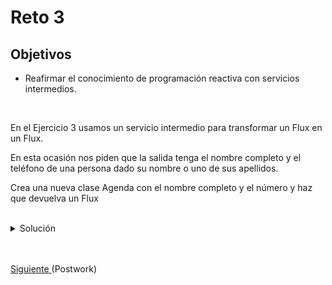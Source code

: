 # Reto 3

## Objetivos

* Reafirmar el conocimiento de programación reactiva con servicios intermedios.

<br/>

En el Ejercicio 3 usamos un servicio intermedio para transformar un Flux<PersonaEntity> en un Flux<String>.

En esta ocasión nos piden que la salida tenga el nombre completo y el teléfono de una persona dado su nombre o uno de sus apellidos.

Crea una nueva clase Agenda con el nombre completo y el número y haz que devuelva un Flux<Agenda>

<br/>

<details>
  <summary>Solución</summary>

   1. Crea la calse Agenda
   
      <img src="img/figura01.png" alt="Clase Agenda"/>

      ```java
      @Data
      @RequiredArgsConstructor
      public class Agenda {
         private final String nombreCompleto;
         private final String telefono;
      }
      ```
   
   2. Agrga el siguiente caso de prueba
   
      <img src="img/figura02.png" alt="Prueba"/>

      ```java
      @Test
      @DisplayName("Reto 3")
      void reto3() {
         E3Controller controller = new E3Controller();

         controller.buscarPorNombre(NOMBRE_QUERY)
            .subscribe(a -> {
               assertThat(a.getNombreCompleto()).isEqualTo(NOMBRE_COMPLETO);
               assertThat(a.getTelefono()).isEqualTo(TELEFONO);
            });
      }
      ```
   
   3. En el servicio agrega el código que filtre y transforme los resultados
   
      <img src="img/figura03.png" alt="Método"/>

      ```java
      public Mono<Agenda> buscarPorNombre(String nombre) {
         return REPOSITORY.getPersonas()
            .filter(p -> filterFunction(p, nombre))
            .map(this::personToAgenda)
            .next();
      }

      private Boolean filterFunction(PersonaEntity p, String nombre) {
         return p.getNombre().contains(nombre) || p.getPrimerApellido().contains(nombre) || p.getSegundoApellido().contains(nombre);
      }

      private Agenda personToAgenda(PersonaEntity p) {
         return new Agenda(String.format("%s %s %s", p.getNombre(), p.getPrimerApellido(), p.getSegundoApellido()), p.getTelefono());
      }
      ```
   
   4. Finalmente, en el controlador agrega la llamada al servicio
   
      <img src="img/figura04.png" alt="Controlador"/>

      ```java
      public Mono<Agenda> buscarPorNombre(String nombre) {
         return SERVICE.buscarPorNombre(nombre);
      }
      ```

      El método .next nos permite tomar el primer elemento de un Flux y reducirlo a un Mono

</details>


<br/>
<br/>

[Siguiente ](../Postwork/Readme.md)(Postwork)